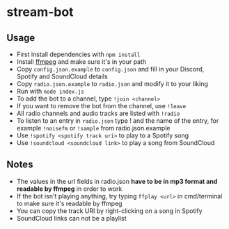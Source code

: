 # stream-bot

## Usage
 - First install dependencies with `npm install`
 - Install [ffmpeg](https://www.ffmpeg.org) and make sure it's in your path
 - Copy `config.json.example` to `config.json` and fill in your Discord, Spotify and SoundCloud details
 - Copy `radio.json.example` to `radio.json` and modify it to your liking
 - Run with `node index.js`
 - To add the bot to a channel, type `!join <channel>`
 - If you want to remove the bot from the channel, use `!leave`
 - All radio channels and audio tracks are listed with `!radio`
 - To listen to an entry in `radio.json` type ! and the name of the entry, for example `!noisefm` or `!sample` from radio.json.example
 - Use `!spotify <spotify track uri>` to play to a Spotify song
 - Use `!soundcloud <soundcloud link>` to play a song from SoundCloud

## Notes
 - The values in the url fields in radio.json **have to be in mp3 format and readable by ffmpeg** in order to work
 - If the bot isn't playing anything, try typing `ffplay <url>` in cmd/terminal to make sure it's readable by ffmpeg
 - You can copy the track URI by right-clicking on a song in Spotify
 - SoundCloud links can not be a playlist
